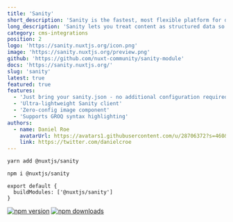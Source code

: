 ```yaml
---
title: 'Sanity'
short_description: 'Sanity is the fastest, most flexible platform for delivering content to digital devices and products.'
long_description: 'Sanity lets you treat content as structured data so you can flow it across APIs to power experiences wherever you might need them.'
category: cms-integrations
position: 2
logo: 'https://sanity.nuxtjs.org/icon.png'
image: 'https://sanity.nuxtjs.org/preview.png'
github: 'https://github.com/nuxt-community/sanity-module'
docs: 'https://sanity.nuxtjs.org/'
slug: 'sanity'
latest: true
featured: true
features:
  - 'Just bring your sanity.json - no additional configuration required'
  - 'Ultra-lightweight Sanity client'
  - 'Zero-config image component'
  - 'Supports GROQ syntax highlighting'
authors:
  - name: Daniel Roe
    avatarUrl: https://avatars1.githubusercontent.com/u/28706372?s=460&v=4
    link: https://twitter.com/danielcroe
---
```


<code-group>
<code-block label="Yarn" active>

```bash
yarn add @nuxtjs/sanity
```

  </code-block>
  <code-block label="NPM">

```bash
npm i @nuxtjs/sanity
```

  </code-block>
</code-group>

```js{}[nuxt.config.js]
export default {
  buildModules: ['@nuxtjs/sanity']
}
```

<docs-button :docs="docs"></docs-button>

<authors :authors="authors"></authors>

<div class="flex mt-4 space-x-2">
  <a href="https://npmjs.com/package/@nuxtjs/sanity" rel="nofollow"><img src="https://camo.githubusercontent.com/b54a5ddba1a78fec90822dcd4f3f6ccac5e93332/68747470733a2f2f696d672e736869656c64732e696f2f6e706d2f762f406e7578746a732f73616e6974792f6c61746573742e737667" alt="npm version" data-canonical-src="https://img.shields.io/npm/v/@nuxtjs/sanity/latest.svg" style="max-width:100%;"></a>
  <a href="https://npmjs.com/package/@nuxtjs/sanity" rel="nofollow"><img src="https://camo.githubusercontent.com/169be3264f076e0c19633d8845fcf2593ce1a55c/68747470733a2f2f696d672e736869656c64732e696f2f6e706d2f646d2f406e7578746a732f73616e6974792e737667" alt="npm downloads" data-canonical-src="https://img.shields.io/npm/dm/@nuxtjs/sanity.svg" style="max-width:100%;"></a>
</div>
